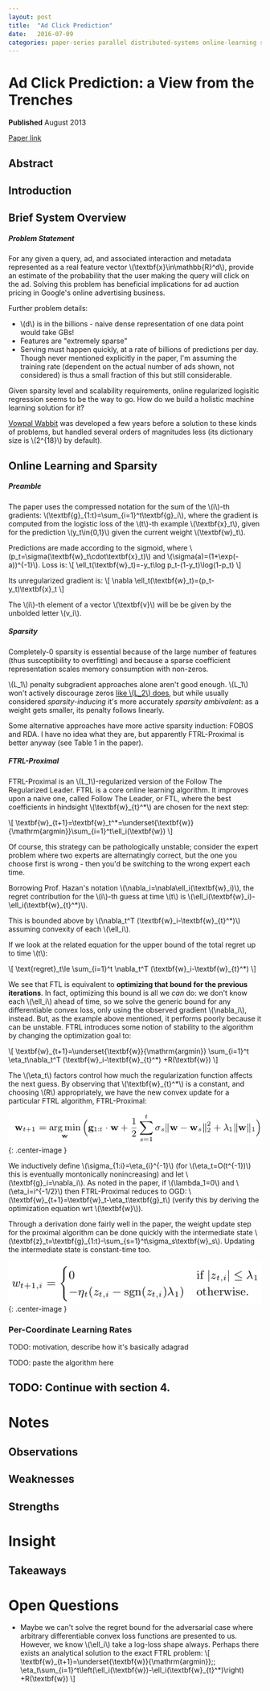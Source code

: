 ```yaml
---
layout: post
title:  "Ad Click Prediction"
date:   2016-07-09
categories: paper-series parallel distributed-systems online-learning scalability
---
```


# Ad Click Prediction: a View from the Trenches

**Published** August 2013

[Paper link](http://dl.acm.org/citation.cfm?id=2488200)

## Abstract

## Introduction

## Brief System Overview

##### Problem Statement

For any given a query, ad, and associated interaction and metadata represented as a real feature vector \\(\textbf{x}\in\mathbb{R}^d\\), provide an estimate of the probability that the user making the query will click on the ad. Solving this problem has beneficial implications for ad auction pricing in Google's online advertising business.

Further problem details:

* \\(d\\) is in the billions - naive dense representation of one data point would take GBs!
* Features are "extremely sparse"
* Serving must happen quickly, at a rate of billions of predictions per day. Though never mentioned explicitly in the paper, I'm assuming the training rate (dependent on the actual number of ads shown, not considered) is thus a small fraction of this but still considerable.

Given sparsity level and scalability requirements, online regularized logisitic regression seems to be the way to go. How do we build a holistic machine learning solution for it?

[Vowpal Wabbit](https://arxiv.org/abs/1110.4198) was developed a few years before a solution to these kinds of problems, but handled several orders of magnitudes less (its dictionary size is \\(2^{18}\\) by default).

## Online Learning and Sparsity

##### Preamble

The paper uses the compressed notation for the sum of the \\(i\\)-th gradients: \\(\textbf{g}\_{1:t}=\sum\_{i=1}^t\textbf{g}\_i\\), where the gradient is computed from the logistic loss of the \\(t\\)-th example \\(\textbf{x}\_t\\), given for the prediction \\(y_t\in\{0,1\}\\) given the current weight \\(\textbf{w}\_t\\).

Predictions are made according to the sigmoid, where \\(p\_t=\sigma(\textbf{w}\_t\cdot\textbf{x}\_t)\\) and \\(\sigma(a)=(1+\exp(-a))^{-1}\\). Loss is:
\\[
\ell\_t(\textbf{w}\_t)=-y\_t\log p\_t-(1-y\_t)\log(1-p\_t)
\\]

Its unregularized gradient is:
\\[
\nabla \ell_t(\textbf{w}\_t)=(p\_t-y\_t)\textbf{x}\_t
\\]

The \\(i\\)-th element of a vector \\(\textbf{v}\\) will be be given by the unbolded letter \\(v\_i\\).

##### Sparsity

Completely-0 sparsity is essential because of the large number of features (thus susceptibility to overfitting) and because a sparse coefficient representation scales memory consumption with non-zeros.

\\(L\_1\\) penalty subgradient approaches alone aren't good enough. \\(L\_1\\) won't actively discourage zeros [like \\(L\_2\\) does](stackoverflow), but while usually considered _sparsity-inducing_ it's more accurately _sparsity ambivalent_: as a weight gets smaller, its penalty follows linearly.

Some alternative approaches have more active sparsity induction: FOBOS and RDA. I have no idea what they are, but apparently FTRL-Proximal is better anyway (see Table 1 in the paper).

##### FTRL-Proximal

FTRL-Proximal is an \\(L\_1\\)-regularized version of the Follow The Regularized Leader. FTRL is a core online learning algorithm. It improves upon a naive one, called Follow The Leader, or FTL, where the best coefficients in hindsight \\(\textbf{w}\_{t}^*\\) are chosen for the next step:

\\[
\textbf{w}\_{t+1}=\textbf{w}\_t^*=\underset{\textbf{w}}{\mathrm{argmin}}\sum\_{i=1}^t\ell\_i(\textbf{w})
\\]

Of course, this strategy can be pathologically unstable; consider the expert problem where two experts are alternatingly correct, but the one you choose first is wrong - then you'd be switching to the wrong expert each time.

Borrowing Prof. Hazan's notation \\(\nabla\_i=\nabla\ell\_i(\textbf{w}\_i)\\), the regret contribution for the \\(i\\)-th guess at time \\(t\\) is
\\(\ell\_i(\textbf{w}\_i)-\ell\_i(\textbf{w}\_{t}^*)\\).

This is bounded above by \\(\nabla\_t^T (\textbf{w}\_i-\textbf{w}\_{t}^*)\\) assuming convexity of each \\(\ell\_i\\).

If we look at the related equation for the upper bound of the total regret up to time \\(t\\):

\\[
\text{regret}\_t\le \sum_{i=1}^t \nabla\_t^T (\textbf{w}\_i-\textbf{w}\_{t}^*)
\\]

We see that FTL is equivalent to **optimizing that bound for the previous iterations**. In fact, optimizing this bound is all we _can_ do: we don't know each \\(\ell_i\\) ahead of time, so we solve the generic bound for any differentiable convex loss, only using the observed gradient \\(\nabla_i\\), instead. But, as the example above mentioned, it performs poorly because it can be unstable. FTRL introduces some notion of stability to the algorithm by changing the optimization goal to:

\\[
\textbf{w}\_{t+1}=\underset{\textbf{w}}{\mathrm{argmin}} \sum_{i=1}^t \eta_t\nabla\_t^T (\textbf{w}\_i-\textbf{w}\_{t}^*) +R(\textbf{w})
\\]

The \\(\eta\_t\\) factors control how much the regularization function affects the next guess. By observing that \\(\textbf{w}\_{t}^*\\) is a constant, and choosing \\(R\\) appropriately, we have the new convex update for a particular FTRL algorithm, FTRL-Proximal:

![ftrlprox](/assets/2016-07-17-ad-click-prediction/ftrlprox-update.png){: .center-image }

We inductively define \\(\sigma\_{1:i}=\eta\_{i}^{-1}\\) (for \\(\eta_t=O(t^{-1})\\) this is eventually montonically nonincreasing) and let \\(\textbf{g}\_i=\nabla\_i\\). As noted in the paper, if \\(\lambda_1=0\\) and \\(\eta_i=i^{-1/2}\\) then FTRL-Proximal reduces to OGD: \\(\textbf{w}\_{t+1}=\textbf{w}\_t-\eta\_t\textbf{g}_t\\) (verify this by deriving the optimization equation wrt \\(\textbf{w}\\)).

Through a derivation done fairly well in the paper, the weight update step for the proximal algorithm can be done quickly with the intermediate state \\(\textbf{z}\_t=\textbf{g}\_{1:t}-\sum\_{s=1}^t\sigma\_s\textbf{w}\_s\\). Updating the intermediate state is constant-time too.

![ftrlprox](/assets/2016-07-17-ad-click-prediction/noadapt-update.png){: .center-image }

### Per-Coordinate Learning Rates

TODO: motivation, describe how it's basically adagrad

TODO: paste the algorithm here

## TODO: Continue with section 4.

# Notes

## Observations

## Weaknesses

## Strengths

# Insight

## Takeaways

# Open Questions

* Maybe we can't solve the regret bound for the adversarial case where arbitrary differentiable convex loss functions are presented to us. However, we know \\(\ell_i\\) take a log-loss shape always. Perhaps there exists an analytical solution to the exact FTRL problem:
\\[
\textbf{w}\_{t+1}=\underset{\textbf{w}}{\mathrm{argmin}}\;\; \eta_t\sum\_{i=1}^t\left(\ell\_i(\textbf{w})-\ell\_i(\textbf{w}\_{t}^*)\right) +R(\textbf{w})
\\]